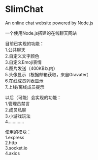 # SlimChat
An online chat website powered by Node.js

一个使用Node.js搭建的在线聊天网站



目前已实现的功能：
</br>
1.公共聊天
</br>
2.自定义文字颜色
</br>
3.自定义Emoji表情
</br>
4.图片发送（400KB以内）
</br>
5.头像显示（根据邮箱获取，来自Gravater）
</br>
6.在线成员列表显示
</br>
7.上线/离线成员提示

以后（可能）会实现的功能：
</br>
1.管理员禁言
</br>
2.成员私聊
</br>
3.小游戏玩法
</br>
4.…………

使用的模块：
</br>
1.express
</br>
2.http
</br>
3.socket.io
</br>
4.axios

